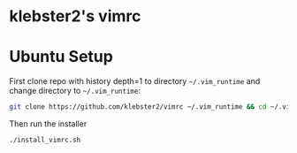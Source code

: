 # klebster2's vimrc

Ubuntu Setup
============

First clone repo with history depth=1 to directory `~/.vim_runtime` and change directory to `~/.vim_runtime`:

```bash
git clone https://github.com/klebster2/vimrc ~/.vim_runtime && cd ~/.vim_runtime
```

Then run the installer

``` bash
./install_vimrc.sh
```
